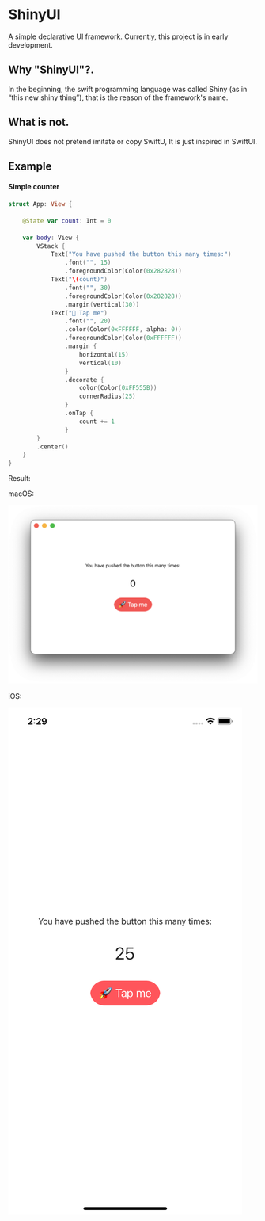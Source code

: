 # ShinyUI

A simple declarative UI framework.
Currently, this project is in early development.

## Why "ShinyUI"?.

In the beginning, the swift programming language was called Shiny (as in “this new shiny thing”), that is the reason of the framework's name.

## What is not.

ShinyUI does not pretend imitate or copy SwiftU, It is just inspired in SwiftUI.

## Example

#### Simple counter

```swift
struct App: View {
    
    @State var count: Int = 0
    
    var body: View {
        VStack {
            Text("You have pushed the button this many times:")
                .font("", 15)
                .foregroundColor(Color(0x282828))
            Text("\(count)")
                .font("", 30)
                .foregroundColor(Color(0x282828))
                .margin(vertical(30))
            Text("🚀 Tap me")
                .font("", 20)
                .color(Color(0xFFFFFF, alpha: 0))
                .foregroundColor(Color(0xFFFFFF))
                .margin {
                    horizontal(15)
                    vertical(10)
                }
                .decorate {
                    color(Color(0xFF555B))
                    cornerRadius(25)
                }
                .onTap {
                    count += 1
                }
        }
        .center()
    }
}
```

Result:

macOS:

![alt demo](https://github.com/AngelLandoni/ShinyUI/blob/main/Assets/Readme/ExampleMacOS.png)

iOS:

![alt demo](https://github.com/AngelLandoni/ShinyUI/blob/main/Assets/Readme/ExampleiOS.png)
